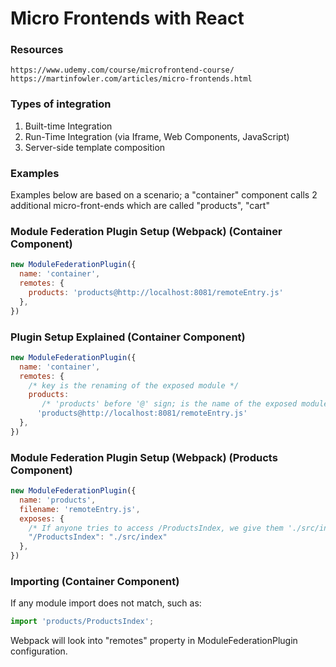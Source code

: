 # Micro Frontends with React

### Resources
```
https://www.udemy.com/course/microfrontend-course/
https://martinfowler.com/articles/micro-frontends.html
```

### Types of integration
1) Built-time Integration
2) Run-Time Integration (via Iframe, Web Components, JavaScript)
3) Server-side template composition

### Examples
Examples below are based on a scenario; a "container" component calls 2 additional micro-front-ends which are called "products", "cart"

### Module Federation Plugin Setup (Webpack) (Container Component)
```js
new ModuleFederationPlugin({
  name: 'container',
  remotes: {
    products: 'products@http://localhost:8081/remoteEntry.js'
  },
})
```

### Plugin Setup Explained  (Container Component)
```js
new ModuleFederationPlugin({
  name: 'container',
  remotes: {
    /* key is the renaming of the exposed module */
    products: 
       /* 'products' before '@' sign; is the name of the exposed module defined in "products" component webpack config. */
      'products@http://localhost:8081/remoteEntry.js'
  },
})
```

### Module Federation Plugin Setup (Webpack) (Products Component)
```js
new ModuleFederationPlugin({
  name: 'products',
  filename: 'remoteEntry.js',
  exposes: {
    /* If anyone tries to access /ProductsIndex, we give them './src/index.js' */
    "/ProductsIndex": "./src/index"
  },
})
```


### Importing (Container Component)
If any module import does not match, such as:
```js
import 'products/ProductsIndex';
```
Webpack will look into "remotes" property in ModuleFederationPlugin configuration.
